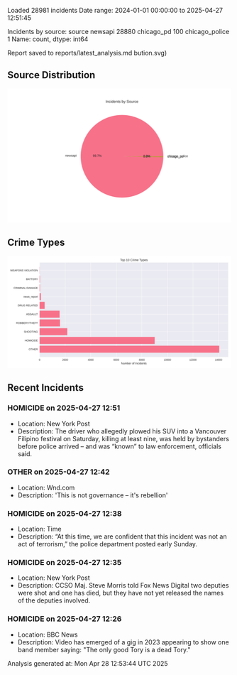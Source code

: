 
Loaded 28981 incidents
Date range: 2024-01-01 00:00:00 to 2025-04-27 12:51:45

Incidents by source:
source
newsapi           28880
chicago_pd          100
chicago_police        1
Name: count, dtype: int64

Report saved to reports/latest_analysis.md
bution.svg)

## Source Distribution
![Source Distribution](images/source_distribution.svg)

## Crime Types
![Crime Types](images/crime_types.svg)

## Recent Incidents

### HOMICIDE on 2025-04-27 12:51
- Location: New York Post
- Description: The driver who allegedly plowed his SUV into a Vancouver Filipino festival on Saturday, killing at least nine, was held by bystanders before police arrived – and was “known” to law enforcement, officials said.


### OTHER on 2025-04-27 12:42
- Location: Wnd.com
- Description: 'This is not governance – it's rebellion'


### HOMICIDE on 2025-04-27 12:38
- Location: Time
- Description: “At this time, we are confident that this incident was not an act of terrorism,” the police department posted early Sunday.


### HOMICIDE on 2025-04-27 12:35
- Location: New York Post
- Description: CCSO Maj. Steve Morris told Fox News Digital two deputies were shot and one has died, but they have not yet released the names of the deputies involved.


### HOMICIDE on 2025-04-27 12:26
- Location: BBC News
- Description: Video has emerged of a gig in 2023 appearing to show one band member saying: "The only good Tory is a dead Tory."

Analysis generated at: Mon Apr 28 12:53:44 UTC 2025
